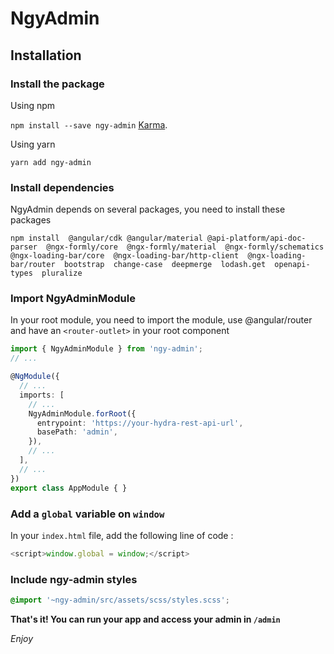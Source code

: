 # NgyAdmin

## Installation


### Install the package

Using npm

`npm install --save ngy-admin` [Karma](https://karma-runner.github.io).

Using yarn

`yarn add ngy-admin`

### Install dependencies
NgyAdmin depends on several packages, you need to install these packages

`npm install  @angular/cdk @angular/material @api-platform/api-doc-parser  @ngx-formly/core  @ngx-formly/material  @ngx-formly/schematics  @ngx-loading-bar/core  @ngx-loading-bar/http-client  @ngx-loading-bar/router  bootstrap  change-case  deepmerge  lodash.get  openapi-types  pluralize`

### Import NgyAdminModule

In your root module, you need to import the module, use @angular/router and have an `<router-outlet>` in your root component

``` Typescript
import { NgyAdminModule } from 'ngy-admin';
// ...

@NgModule({
  // ...
  imports: [
    // ...
    NgyAdminModule.forRoot({
      entrypoint: 'https://your-hydra-rest-api-url',
      basePath: 'admin',
    }),
    // ...
  ],
  // ...
})
export class AppModule { }
```

### Add a `global` variable on `window`

In your `index.html` file, add the following line of code :
``` JavaScript 
<script>window.global = window;</script>
```

### Include ngy-admin styles
``` scss
@import '~ngy-admin/src/assets/scss/styles.scss';
```

**That's it! You can run your app and access your admin in `/admin`**

*Enjoy*
